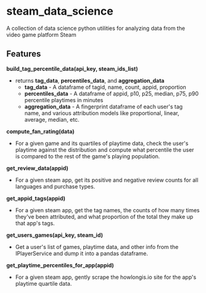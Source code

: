 # steam_data_science
A collection of data science python utilities for analyzing data from the video game platform Steam



## Features
__build_tag_percentile_data(api_key, steam_ids_list)__
* returns __tag_data__, __percentiles_data__, and __aggregation_data__
  * __tag_data__ - A dataframe of tagid, name, count, appid, proportion
  * __percentiles_data__ - A dataframe of appid, p10, p25, median, p75, p90 percentile playtimes in minutes
  * __aggregation_data__ - A fingerprint dataframe of each user's tag name, and various attribution models like proportional, linear, average, median, etc.

__compute_fan_rating(data)__
* For a given game and its quartiles of playtime data, check the user's playtime against the distribution and compute what percentile the user is compared to the rest of the game's playing population.

__get_review_data(appid)__
* For a given steam app, get its positive and negative review counts for all languages and purchase types.

__get_appid_tags(appid)__
* For a given steam app, get the tag names, the counts of how many times they've been attributed, and what proportion of the total they make up that app's tags.

__get_users_games(api_key, steam_id)__
* Get a user's list of games, playtime data, and other info from the IPlayerService and dump it into a pandas dataframe.

__get_playtime_percentiles_for_app(appid)__
* For a given steam app, gently scrape the howlongis.io site for the app's playtime quartile data. 

